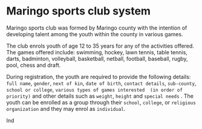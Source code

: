 # Maringo sports club system
Maringo sports club was formed by Maringo county with the intention of developing talent among the youth within the county in various games.

The club enrols youth of age 12 to 35 years for any of the activities offered. The games offered include: swimming, hockey, lawn tennis, table tennis, darts, badminton, volleyball, basketball, netball, football, baseball, rugby, pool, chess and draft.

During registration, the youth are required to provide the following details: `full name`, `gender`, `next of kin`, `date of birth`, `contact details`, `sub-county`, `school or college`, `various types of games interested  (in order of priority)` and other details such as `weight`, `height` and `special needs` . The youth can be enrolled as a group through their `school`, `college`, or `religious organization` and they may enrol as `individual`.

Ind

